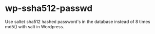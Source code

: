 # wp-ssha512-passwd
Use saltet sha512 hashed password's in the database instead of 8 times md5() with salt in Wordpress.
